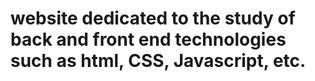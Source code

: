 # website dedicated to the study of back and front end technologies such as html, CSS, Javascript, etc.
